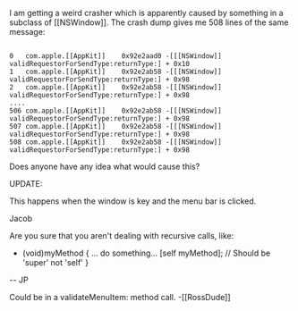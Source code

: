 I am getting a weird crasher which is apparently caused by something in a subclass of [[NSWindow]]. The crash dump gives me 508 lines of the same message:

<code>
0   com.apple.[[AppKit]]  	0x92e2aad0 -[[[NSWindow]] validRequestorForSendType:returnType:] + 0x10
1   com.apple.[[AppKit]]  	0x92e2ab58 -[[[NSWindow]] validRequestorForSendType:returnType:] + 0x98
2   com.apple.[[AppKit]]  	0x92e2ab58 -[[[NSWindow]] validRequestorForSendType:returnType:] + 0x98
....
506 com.apple.[[AppKit]]  	0x92e2ab58 -[[[NSWindow]] validRequestorForSendType:returnType:] + 0x98
507 com.apple.[[AppKit]]  	0x92e2ab58 -[[[NSWindow]] validRequestorForSendType:returnType:] + 0x98
508 com.apple.[[AppKit]]  	0x92e2ab58 -[[[NSWindow]] validRequestorForSendType:returnType:] + 0x98
</code>

Does anyone have any idea what would cause this?

UPDATE:

This happens when the window is key and the menu bar is clicked.

Jacob

Are you sure that you aren't dealing with recursive calls, like:

- (void)myMethod
{
 ... do something...
 [self myMethod]; // Should be 'super' not 'self'
}

-- JP

Could be in a validateMenuItem: method call. -[[RossDude]]